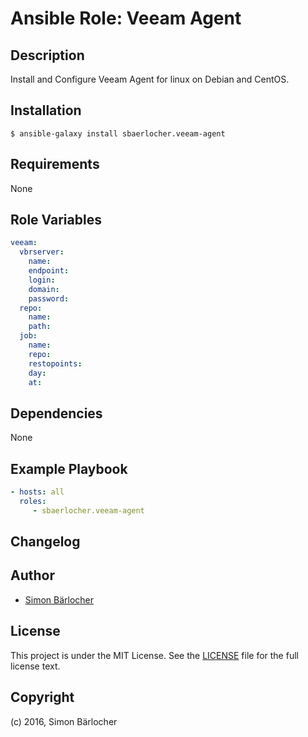 # Ansible Role: Veeam Agent

## Description

Install and Configure Veeam Agent for linux on Debian and CentOS.

## Installation

```
$ ansible-galaxy install sbaerlocher.veeam-agent
```

## Requirements

None

## Role Variables

```yml
veeam:
  vbrserver:
    name:
    endpoint:
    login:
    domain:
    password:
  repo:
    name: 
    path: 
  job:
    name:
    repo: 
    restopoints: 
    day:
    at: 
```

## Dependencies

None

## Example Playbook

```yml
- hosts: all
  roles:
     - sbaerlocher.veeam-agent
```

## Changelog

## Author

* [Simon Bärlocher](https://sbaerlocher.ch)
 
## License

This project is under the MIT License. See the [LICENSE](https://sbaerlo.ch/licence) file for the full license text.

## Copyright

(c) 2016, Simon Bärlocher